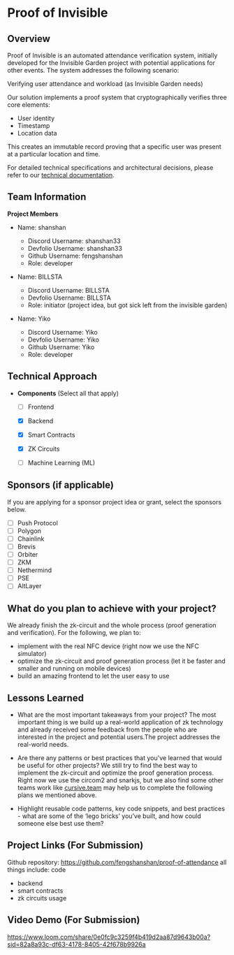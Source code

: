 # Proof of Invisible

## Overview
Proof of Invisible is an automated attendance verification system, initially developed for the Invisible Garden project with potential applications for other events. The system addresses the following  scenario:

Verifying user attendance and workload (as Invisible Garden needs)

Our solution implements a proof system that cryptographically verifies three core elements:
- User identity
- Timestamp
- Location data

This creates an immutable record proving that a specific user was present at a particular location and time.

For detailed technical specifications and architectural decisions, please refer to our [technical documentation](./proof-of-invisible.pdf).

## Team Information
**Project Members**

- Name: shanshan
  - Discord Username: shanshan33
  - Devfolio Username: shanshan33
  - Github Username: fengshanshan
  - Role: developer

- Name: BILLSTA
  - Discord Username: BILLSTA
  - Devfolio Username: BILLSTA
  - Role: initiator (project idea, but got sick left from the invisible garden)
  
- Name: Yiko
  - Discord Username: Yiko
  - Devfolio Username: Yiko
  - Github Username: Yiko
  - Role: developer
  
## Technical Approach

- **Components** (Select all that apply)
  - [ ] Frontend
  - [x] Backend
  - [x] Smart Contracts
  - [x] ZK Circuits
  -[ ] Machine Learning (ML)


## Sponsors (if applicable)

If you are applying for a sponsor project idea or grant, select the sponsors below.

- [ ] Push Protocol
- [ ] Polygon
- [ ] Chainlink
- [ ] Brevis
- [ ] Orbiter
- [ ] ZKM
- [ ] Nethermind
- [ ] PSE
- [ ] AltLayer

## What do you plan to achieve with your project?
We already finish the zk-circuit and the whole process (proof generation and verification).
For the following, we plan to:
- implement with the real NFC device (right now we use the NFC simulator)
- optimize the zk-circuit and proof generation process (let it be faster and smaller and running on mobile devices)
- build an amazing frontend to let the user easy to use

## Lessons Learned
- What are the most important takeaways from your project?
The most important thing is we build up a real-world application of zk technology and already received some feedback from the people who are interested in the project and potential users.The project addresses the real-world needs.

- Are there any patterns or best practices that you've learned that would be useful for other projects?
We still try to find the best way to implement the zk-circuit and optimize the proof generation process. Right now we use the circom2 and snarkjs, but we also find some other teams work like [cursive.team](https://www.cursive.team/) may help us to complete the following plans we mentioned above.

- Highlight reusable code patterns, key code snippets, and best practices - what are some of the ‘lego bricks’ you’ve built, and how could someone else best use them?

## Project Links (For Submission)

Github repository: https://github.com/fengshanshan/proof-of-attendance
all things include:
code
- backend
- smart contracts
- zk circuits
usage


## Video Demo (For Submission)
https://www.loom.com/share/0e0fc9c3259f4b419d2aa87d9643b00a?sid=82a8a93c-df63-4178-8405-42f678b9926a
